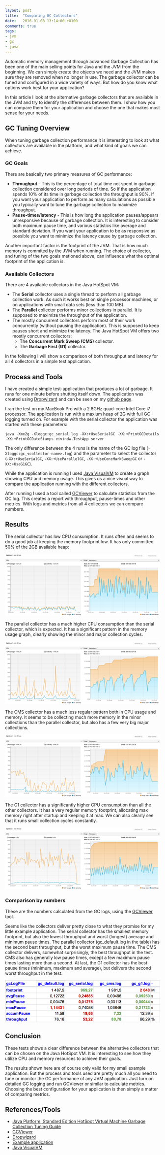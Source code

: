 ```yaml
---
layout: post
title:  "Comparing GC Collectors"
date:   2016-01-08 13:14:00 +0100
comments: true
tags:
- jvm
- gc
- java
---
```


Automatic memory management through advanced Garbage Collection has been one of the main selling points for Java and the JVM from the beginning. We can simply create the objects we need and the JVM makes sure they are removed when no longer in use. The garbage collector can be tuned and configured in a wide variety of ways. But how do you know what options work best for your application?

In this article I look at the alternative garbage collectors that are available in the JVM and try to identify the differences between them. I show how you can compare them for your application and choose the one that makes most sense for your needs.

## GC Tuning Overview

When tuning garbage collection performance it is interesting to look at what collectors are available in the platform, and what kind of goals we can achieve.

### GC Goals

There are basically two primary measures of GC performance:

* **Throughput** - This is the percentage of total time not spent in garbage collection considered over long periods of time. So if the application spends 10% of its time in garbage collection the throughput is 90%. If you want your application to perform as many calculations as possible you typically want to tune the garbage collection to maximize throughput.
* **Pause-times/latency** - This is how long the application pauses/appears unresponsive because of garbage collection. It is interesting to consider both maximum pause time, and various statistics like average and standard deviation. If you want your application to be as responsive as possible you want to minimize the latency cause by garbage collection.

Another important factor is the footprint of the JVM. That is how much memory is commited by the JVM when running. The choice of collector, and tuning of the two goals metioned above, can influence what the optimal footprint of the application is.

### Available Collectors

There are 4 available collectors in the Java HotSpot VM:

* The **Serial** collector uses a single thread to perform all garbage collection work. As such it works best on single processor machines, or on applications with small data sets (less than 100 MB).
* The **Parallel** collector performs minor collections in parallel. It is supposed to maximize the throughput of the application.
* The mostly concurrent collectors perform most of their work concurrently (without pausing the application). This is supposed to keep pauses short and minimize the latency. The Java HotSpot VM offers two mostly concurrent collectors:
  * The **Concurrent Mark Sweep (CMS)** collector.
  * The **Garbage First (G1)** collector.

In the following I will show a comparison of both throughput and latency for all 4 collectors in a simple test application.

## Process and Tools

I have created a simple test-application that produces a lot of garbage. It runs for one minute before shutting itself down. The application was created using [Dropwizard](http://www.dropwizard.io) and can be seen on my [github page](https://github.com/eivindw/mem-gc-test/blob/master/server/src/main/java/eivindw/TestApp.java).

I ran the test on my MacBook Pro with a 2.8GHz quad-core Intel Core i7 processor. The application is run with a maxium heap of 2G with full GC logging turned on. For example with the serial collector the application was started with these parameters:

    java -Xmx2g -Xloggc:gc_serial.log -XX:+UseSerialGC -XX:+PrintGCDetails -XX:+PrintGCDateStamps eivindw.TestApp server

The only difference between the 4 runs is the name of the GC log file (`-Xloggc:gc_<collector-name>.log`) and the parameter to select the collector (`-XX:+UseSerialGC`, `-XX:+UseParallelGC`, `-XX:+UseConcMarkSweepGC` or `-XX:+UseG1GC`).

While the application is running I used [Java VisualVM](https://docs.oracle.com/javase/8/docs/technotes/tools/windows/jvisualvm.html) to create a graph showing CPU and memory usage. This gives us a nice visual way to compare the application running with the different collectors.

After running I used a tool called [GCViewer](https://github.com/chewiebug/GCViewer) to calculate statistics from the GC log. This creates a report with throughput, pause-times and other metrics. With logs and metrics from all 4 collectors we can compare numbers.

## Results

The serial collector has low CPU consumption. It runs often and seems to do a good job at keeping the memory footprint low. It has only committed 50% of the 2GB available heap:

<a href="/assets/images/001/mem-gc-serial.png" data-lightbox="mem_gc" data-title="Serial Collector"><img src="/assets/images/001/mem-gc-serial.png"/></a>

The parallel collector has a much higher CPU consumption than the serial collector, which is expected. It has a significant pattern in the memory usage graph, clearly showing the minor and major collection cycles.

<a href="/assets/images/001/mem-gc-default.png" data-lightbox="mem_gc" data-title="Parallel Collector"><img src="/assets/images/001/mem-gc-default.png"/></a>

The CMS collector has a much less regular pattern both in CPU usage and memory. It seems to be collecting much more memory in the minor collections than the parallel collector, but also has a few very big major collections.

<a href="/assets/images/001/mem-gc-cms.png" data-lightbox="mem_gc" data-title="Concurrent Mark Sweep (CMS) Collector"><img src="/assets/images/001/mem-gc-cms.png"/></a>

The G1 collector has a significantly higher CPU consumption than all the other collectors. It has a very regular memory footprint, allocating max memory right after startup and keeping it at max. We can also clearly see that it runs small collection cycles constantly.

<a href="/assets/images/001/mem-gc-g1.png" data-lightbox="mem_gc" data-title="Garbage First (G1) Collector"><img src="/assets/images/001/mem-gc-g1.png"/></a>

### Comparison by numbers

These are the numbers calculated from the GC logs, using the [GCViewer](https://github.com/chewiebug/GCViewer) tool.

Seems like the collectors deliver pretty close to what they promise for my little example application. The serial collector has the smallest memory footprint, but also the lowest throughput and worst (longest) average and minimum pause times. The parallel collector (gc_default.log in the table) has the second best throughput, but the worst maximum pause time. The CMS collector delivers, somewhat surprisingly, the best throughput in the test. CMS also has generally low pause times, except a few maximum pause times lasting more than a second. At last, the G1 collector has the best pause times (minimum, maximum and average), but delivers the second worst throughput in the test.

<a href="/assets/images/001/comparison.png" data-lightbox="mem_gc" data-title="Comparison by numbers"><img src="/assets/images/001/comparison.png"/></a>

## Conclusion

These tests shows a clear difference between the alternative collectors that can be chosen on the Java HotSpot VM. It is interesting to see how they utilize CPU and memory resources to achieve their goals.

The results shown here are of course only valid for my small example application. But the process and tools used are pretty much all you need to tune or monitor the GC performance of any JVM application. Just turn on detailed GC logging and run GCViewer or similar to calculate metrics. Choosing the best configuration for your application is then simply a matter of comparing metrics.

## References/Tools

* [Java Platform, Standard Edition HotSpot Virtual Machine Garbage Collection Tuning Guide](https://docs.oracle.com/javase/8/docs/technotes/guides/vm/gctuning/)
* [GCViewer](https://github.com/chewiebug/GCViewer)
* [Dropwizard](http://www.dropwizard.io)
* [Example application](https://github.com/eivindw/mem-gc-test)
* [Java VisualVM](https://docs.oracle.com/javase/8/docs/technotes/tools/windows/jvisualvm.html)
